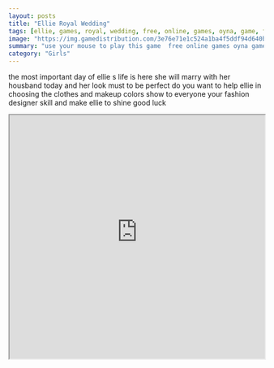 ```yaml
---
layout: posts
title: "Ellie Royal Wedding"
tags: [ellie, games, royal, wedding, free, online, games, oyna, game, free, games, play, play, games]
image: "https://img.gamedistribution.com/3e76e71e1c524a1ba4f5ddf94d640bec.jpg"
summary: "use your mouse to play this game  free online games oyna game free games play play games"
category: "Girls"
---
```


the most important day of ellie s life is here she will marry with her housband today and her look must to be perfect do you want to help ellie in choosing the clothes and makeup colors show to everyone your fashion designer skill and make ellie to shine good luck

<iframe width="100%" height="480px;" src="https://html5.gamedistribution.com/3e76e71e1c524a1ba4f5ddf94d640bec/"></iframe>
